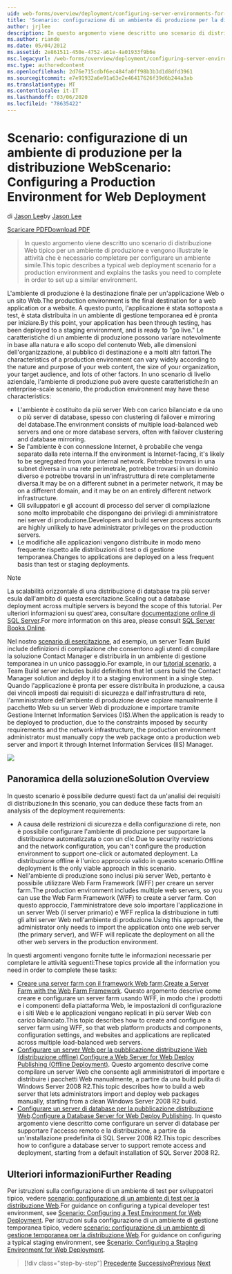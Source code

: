 ```yaml
---
uid: web-forms/overview/deployment/configuring-server-environments-for-web-deployment/scenario-configuring-a-production-environment-for-web-deployment
title: 'Scenario: configurazione di un ambiente di produzione per la distribuzione Web | Microsoft Docs'
author: jrjlee
description: In questo argomento viene descritto uno scenario di distribuzione Web tipico per un ambiente di produzione e vengono illustrate le attività che è necessario completare per configurare un...
ms.author: riande
ms.date: 05/04/2012
ms.assetid: 2e861511-450e-4752-a61e-4a01933f9b6e
msc.legacyurl: /web-forms/overview/deployment/configuring-server-environments-for-web-deployment/scenario-configuring-a-production-environment-for-web-deployment
msc.type: authoredcontent
ms.openlocfilehash: 2d76e715cdbf6ec484fa0ff98b3b3d1d8dfd3961
ms.sourcegitcommit: e7e91932a6e91a63e2e46417626f39d6b244a3ab
ms.translationtype: MT
ms.contentlocale: it-IT
ms.lasthandoff: 03/06/2020
ms.locfileid: "78635422"
---
```

# <a name="scenario-configuring-a-production-environment-for-web-deployment"></a><span data-ttu-id="dab94-103">Scenario: configurazione di un ambiente di produzione per la distribuzione Web</span><span class="sxs-lookup"><span data-stu-id="dab94-103">Scenario: Configuring a Production Environment for Web Deployment</span></span>

<span data-ttu-id="dab94-104">di [Jason Lee](https://github.com/jrjlee)</span><span class="sxs-lookup"><span data-stu-id="dab94-104">by [Jason Lee](https://github.com/jrjlee)</span></span>

[<span data-ttu-id="dab94-105">Scaricare PDF</span><span class="sxs-lookup"><span data-stu-id="dab94-105">Download PDF</span></span>](https://msdnshared.blob.core.windows.net/media/MSDNBlogsFS/prod.evol.blogs.msdn.com/CommunityServer.Blogs.Components.WeblogFiles/00/00/00/63/56/8130.DeployingWebAppsInEnterpriseScenarios.pdf)

> <span data-ttu-id="dab94-106">In questo argomento viene descritto uno scenario di distribuzione Web tipico per un ambiente di produzione e vengono illustrate le attività che è necessario completare per configurare un ambiente simile.</span><span class="sxs-lookup"><span data-stu-id="dab94-106">This topic describes a typical web deployment scenario for a production environment and explains the tasks you need to complete in order to set up a similar environment.</span></span>

<span data-ttu-id="dab94-107">L'ambiente di produzione è la destinazione finale per un'applicazione Web o un sito Web.</span><span class="sxs-lookup"><span data-stu-id="dab94-107">The production environment is the final destination for a web application or a website.</span></span> <span data-ttu-id="dab94-108">A questo punto, l'applicazione è stata sottoposta a test, è stata distribuita in un ambiente di gestione temporanea ed è pronta per iniziare.</span><span class="sxs-lookup"><span data-stu-id="dab94-108">By this point, your application has been through testing, has been deployed to a staging environment, and is ready to "go live."</span></span> <span data-ttu-id="dab94-109">Le caratteristiche di un ambiente di produzione possono variare notevolmente in base alla natura e allo scopo del contenuto Web, alle dimensioni dell'organizzazione, al pubblico di destinazione e a molti altri fattori.</span><span class="sxs-lookup"><span data-stu-id="dab94-109">The characteristics of a production environment can vary widely according to the nature and purpose of your web content, the size of your organization, your target audience, and lots of other factors.</span></span> <span data-ttu-id="dab94-110">In uno scenario di livello aziendale, l'ambiente di produzione può avere queste caratteristiche:</span><span class="sxs-lookup"><span data-stu-id="dab94-110">In an enterprise-scale scenario, the production environment may have these characteristics:</span></span>

- <span data-ttu-id="dab94-111">L'ambiente è costituito da più server Web con carico bilanciato e da uno o più server di database, spesso con clustering di failover e mirroring del database.</span><span class="sxs-lookup"><span data-stu-id="dab94-111">The environment consists of multiple load-balanced web servers and one or more database servers, often with failover clustering and database mirroring.</span></span>
- <span data-ttu-id="dab94-112">Se l'ambiente è con connessione Internet, è probabile che venga separato dalla rete interna.</span><span class="sxs-lookup"><span data-stu-id="dab94-112">If the environment is Internet-facing, it's likely to be segregated from your internal network.</span></span> <span data-ttu-id="dab94-113">Potrebbe trovarsi in una subnet diversa in una rete perimetrale, potrebbe trovarsi in un dominio diverso e potrebbe trovarsi in un'infrastruttura di rete completamente diversa.</span><span class="sxs-lookup"><span data-stu-id="dab94-113">It may be on a different subnet in a perimeter network, it may be on a different domain, and it may be on an entirely different network infrastructure.</span></span>
- <span data-ttu-id="dab94-114">Gli sviluppatori e gli account di processo del server di compilazione sono molto improbabile che dispongano dei privilegi di amministratore nei server di produzione.</span><span class="sxs-lookup"><span data-stu-id="dab94-114">Developers and build server process accounts are highly unlikely to have administrator privileges on the production servers.</span></span>
- <span data-ttu-id="dab94-115">Le modifiche alle applicazioni vengono distribuite in modo meno frequente rispetto alle distribuzioni di test o di gestione temporanea.</span><span class="sxs-lookup"><span data-stu-id="dab94-115">Changes to applications are deployed on a less frequent basis than test or staging deployments.</span></span>

> [!NOTE]
> <span data-ttu-id="dab94-116">La scalabilità orizzontale di una distribuzione di database tra più server esula dall'ambito di questa esercitazione.</span><span class="sxs-lookup"><span data-stu-id="dab94-116">Scaling out a database deployment across multiple servers is beyond the scope of this tutorial.</span></span> <span data-ttu-id="dab94-117">Per ulteriori informazioni su quest'area, consultare [documentazione online di SQL Server](https://technet.microsoft.com/library/ms130214.aspx).</span><span class="sxs-lookup"><span data-stu-id="dab94-117">For more information on this area, please consult [SQL Server Books Online](https://technet.microsoft.com/library/ms130214.aspx).</span></span>

<span data-ttu-id="dab94-118">Nel nostro [scenario di esercitazione](../deploying-web-applications-in-enterprise-scenarios/enterprise-web-deployment-scenario-overview.md), ad esempio, un server Team Build include definizioni di compilazione che consentono agli utenti di compilare la soluzione Contact Manager e distribuirla in un ambiente di gestione temporanea in un unico passaggio.</span><span class="sxs-lookup"><span data-stu-id="dab94-118">For example, in our [tutorial scenario](../deploying-web-applications-in-enterprise-scenarios/enterprise-web-deployment-scenario-overview.md), a Team Build server includes build definitions that let users build the Contact Manager solution and deploy it to a staging environment in a single step.</span></span> <span data-ttu-id="dab94-119">Quando l'applicazione è pronta per essere distribuita in produzione, a causa dei vincoli imposti dai requisiti di sicurezza e dall'infrastruttura di rete, l'amministratore dell'ambiente di produzione deve copiare manualmente il pacchetto Web su un server Web di produzione e importare tramite Gestione Internet Information Services (IIS).</span><span class="sxs-lookup"><span data-stu-id="dab94-119">When the application is ready to be deployed to production, due to the constraints imposed by security requirements and the network infrastructure, the production environment administrator must manually copy the web package onto a production web server and import it through Internet Information Services (IIS) Manager.</span></span>

![](scenario-configuring-a-production-environment-for-web-deployment/_static/image1.png)

## <a name="solution-overview"></a><span data-ttu-id="dab94-120">Panoramica della soluzione</span><span class="sxs-lookup"><span data-stu-id="dab94-120">Solution Overview</span></span>

<span data-ttu-id="dab94-121">In questo scenario è possibile dedurre questi fact da un'analisi dei requisiti di distribuzione:</span><span class="sxs-lookup"><span data-stu-id="dab94-121">In this scenario, you can deduce these facts from an analysis of the deployment requirements:</span></span>

- <span data-ttu-id="dab94-122">A causa delle restrizioni di sicurezza e della configurazione di rete, non è possibile configurare l'ambiente di produzione per supportare la distribuzione automatizzata o con un clic.</span><span class="sxs-lookup"><span data-stu-id="dab94-122">Due to security restrictions and the network configuration, you can't configure the production environment to support one-click or automated deployment.</span></span> <span data-ttu-id="dab94-123">La distribuzione offline è l'unico approccio valido in questo scenario.</span><span class="sxs-lookup"><span data-stu-id="dab94-123">Offline deployment is the only viable approach in this scenario.</span></span>
- <span data-ttu-id="dab94-124">Nell'ambiente di produzione sono inclusi più server Web, pertanto è possibile utilizzare Web Farm Framework (WFF) per creare un server farm.</span><span class="sxs-lookup"><span data-stu-id="dab94-124">The production environment includes multiple web servers, so you can use the Web Farm Framework (WFF) to create a server farm.</span></span> <span data-ttu-id="dab94-125">Con questo approccio, l'amministratore deve solo importare l'applicazione in un server Web (il server primario) e WFF replica la distribuzione in tutti gli altri server Web nell'ambiente di produzione.</span><span class="sxs-lookup"><span data-stu-id="dab94-125">Using this approach, the administrator only needs to import the application onto one web server (the primary server), and WFF will replicate the deployment on all the other web servers in the production environment.</span></span>

<span data-ttu-id="dab94-126">In questi argomenti vengono fornite tutte le informazioni necessarie per completare le attività seguenti:</span><span class="sxs-lookup"><span data-stu-id="dab94-126">These topics provide all the information you need in order to complete these tasks:</span></span>

- <span data-ttu-id="dab94-127">[Creare una server farm con il framework Web farm](configuring-a-database-server-for-web-deploy-publishing.md).</span><span class="sxs-lookup"><span data-stu-id="dab94-127">[Create a Server Farm with the Web Farm Framework](configuring-a-database-server-for-web-deploy-publishing.md).</span></span> <span data-ttu-id="dab94-128">Questo argomento descrive come creare e configurare un server farm usando WFF, in modo che i prodotti e i componenti della piattaforma Web, le impostazioni di configurazione e i siti Web e le applicazioni vengano replicati in più server Web con carico bilanciato.</span><span class="sxs-lookup"><span data-stu-id="dab94-128">This topic describes how to create and configure a server farm using WFF, so that web platform products and components, configuration settings, and websites and applications are replicated across multiple load-balanced web servers.</span></span>
- <span data-ttu-id="dab94-129">[Configurare un server Web per la pubblicazione distribuzione Web (distribuzione offline)](configuring-a-web-server-for-web-deploy-publishing-offline-deployment.md).</span><span class="sxs-lookup"><span data-stu-id="dab94-129">[Configure a Web Server for Web Deploy Publishing (Offline Deployment)](configuring-a-web-server-for-web-deploy-publishing-offline-deployment.md).</span></span> <span data-ttu-id="dab94-130">Questo argomento descrive come compilare un server Web che consente agli amministratori di importare e distribuire i pacchetti Web manualmente, a partire da una build pulita di Windows Server 2008 R2.</span><span class="sxs-lookup"><span data-stu-id="dab94-130">This topic describes how to build a web server that lets administrators import and deploy web packages manually, starting from a clean Windows Server 2008 R2 build.</span></span>
- <span data-ttu-id="dab94-131">[Configurare un server di database per la pubblicazione distribuzione Web](configuring-a-database-server-for-web-deploy-publishing.md).</span><span class="sxs-lookup"><span data-stu-id="dab94-131">[Configure a Database Server for Web Deploy Publishing](configuring-a-database-server-for-web-deploy-publishing.md).</span></span> <span data-ttu-id="dab94-132">In questo argomento viene descritto come configurare un server di database per supportare l'accesso remoto e la distribuzione, a partire da un'installazione predefinita di SQL Server 2008 R2.</span><span class="sxs-lookup"><span data-stu-id="dab94-132">This topic describes how to configure a database server to support remote access and deployment, starting from a default installation of SQL Server 2008 R2.</span></span>

## <a name="further-reading"></a><span data-ttu-id="dab94-133">Ulteriori informazioni</span><span class="sxs-lookup"><span data-stu-id="dab94-133">Further Reading</span></span>

<span data-ttu-id="dab94-134">Per istruzioni sulla configurazione di un ambiente di test per sviluppatori tipico, vedere [scenario: configurazione di un ambiente di test per la distribuzione Web](scenario-configuring-a-test-environment-for-web-deployment.md).</span><span class="sxs-lookup"><span data-stu-id="dab94-134">For guidance on configuring a typical developer test environment, see [Scenario: Configuring a Test Environment for Web Deployment](scenario-configuring-a-test-environment-for-web-deployment.md).</span></span> <span data-ttu-id="dab94-135">Per istruzioni sulla configurazione di un ambiente di gestione temporanea tipico, vedere [scenario: configurazione di un ambiente di gestione temporanea per la distribuzione Web](scenario-configuring-a-staging-environment-for-web-deployment.md).</span><span class="sxs-lookup"><span data-stu-id="dab94-135">For guidance on configuring a typical staging environment, see [Scenario: Configuring a Staging Environment for Web Deployment](scenario-configuring-a-staging-environment-for-web-deployment.md).</span></span>

> [!div class="step-by-step"]
> <span data-ttu-id="dab94-136">[Precedente](scenario-configuring-a-staging-environment-for-web-deployment.md)
> [Successivo](configuring-a-web-server-for-web-deploy-publishing-remote-agent.md)</span><span class="sxs-lookup"><span data-stu-id="dab94-136">[Previous](scenario-configuring-a-staging-environment-for-web-deployment.md)
[Next](configuring-a-web-server-for-web-deploy-publishing-remote-agent.md)</span></span>
